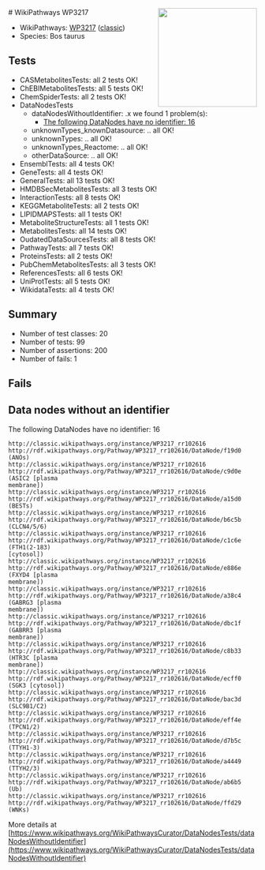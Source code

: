 <img style="float: right; width: 200px" src="https://upload.wikimedia.org/wikipedia/commons/thumb/8/83/Wplogo_with_text_500.png/640px-Wplogo_with_text_500.png" />
# WikiPathways WP3217

* WikiPathways: [WP3217](https://wikipathways.org/pathways/WP3217) ([classic](https://classic.wikipathways.org/instance/WP3217))
* Species: Bos taurus
## Tests
* CASMetabolitesTests: all 2 tests OK!
* ChEBIMetabolitesTests: all 5 tests OK!
* ChemSpiderTests: all 2 tests OK!
* DataNodesTests
    * dataNodesWithoutIdentifier: .x we found 1 problem(s):
        * [The following DataNodes have no identifier: 16](#8792c496)
    * unknownTypes_knownDatasource: .. all OK!
    * unknownTypes: .. all OK!
    * unknownTypes_Reactome: .. all OK!
    * otherDataSource: .. all OK!
* EnsemblTests: all 4 tests OK!
* GeneTests: all 4 tests OK!
* GeneralTests: all 13 tests OK!
* HMDBSecMetabolitesTests: all 3 tests OK!
* InteractionTests: all 8 tests OK!
* KEGGMetaboliteTests: all 2 tests OK!
* LIPIDMAPSTests: all 1 tests OK!
* MetaboliteStructureTests: all 1 tests OK!
* MetabolitesTests: all 14 tests OK!
* OudatedDataSourcesTests: all 8 tests OK!
* PathwayTests: all 7 tests OK!
* ProteinsTests: all 2 tests OK!
* PubChemMetabolitesTests: all 3 tests OK!
* ReferencesTests: all 6 tests OK!
* UniProtTests: all 5 tests OK!
* WikidataTests: all 4 tests OK!


## Summary

* Number of test classes: 20
* Number of tests: 99
* Number of assertions: 200
* Number of fails: 1

## Fails

<a name="8792c496" />

## Data nodes without an identifier

The following DataNodes have no identifier: 16
```
http://classic.wikipathways.org/instance/WP3217_rr102616 http://rdf.wikipathways.org/Pathway/WP3217_rr102616/DataNode/f19d0 (ANOs)
http://classic.wikipathways.org/instance/WP3217_rr102616 http://rdf.wikipathways.org/Pathway/WP3217_rr102616/DataNode/c9d0e (ASIC2 [plasma
membrane])
http://classic.wikipathways.org/instance/WP3217_rr102616 http://rdf.wikipathways.org/Pathway/WP3217_rr102616/DataNode/a15d0 (BESTs)
http://classic.wikipathways.org/instance/WP3217_rr102616 http://rdf.wikipathways.org/Pathway/WP3217_rr102616/DataNode/b6c5b (CLCN4/5/6)
http://classic.wikipathways.org/instance/WP3217_rr102616 http://rdf.wikipathways.org/Pathway/WP3217_rr102616/DataNode/c1c6e (FTH1(2-183)
[cytosol])
http://classic.wikipathways.org/instance/WP3217_rr102616 http://rdf.wikipathways.org/Pathway/WP3217_rr102616/DataNode/e886e (FXYD4 [plasma
membrane])
http://classic.wikipathways.org/instance/WP3217_rr102616 http://rdf.wikipathways.org/Pathway/WP3217_rr102616/DataNode/a38c4 (GABRG3 [plasma
membrane])
http://classic.wikipathways.org/instance/WP3217_rr102616 http://rdf.wikipathways.org/Pathway/WP3217_rr102616/DataNode/dbc1f (GABRR3 [plasma
membrane])
http://classic.wikipathways.org/instance/WP3217_rr102616 http://rdf.wikipathways.org/Pathway/WP3217_rr102616/DataNode/c8b33 (HTR3C [plasma
membrane])
http://classic.wikipathways.org/instance/WP3217_rr102616 http://rdf.wikipathways.org/Pathway/WP3217_rr102616/DataNode/ecff0 (SGK3 [cytosol])
http://classic.wikipathways.org/instance/WP3217_rr102616 http://rdf.wikipathways.org/Pathway/WP3217_rr102616/DataNode/bac3d (SLC9B1/C2)
http://classic.wikipathways.org/instance/WP3217_rr102616 http://rdf.wikipathways.org/Pathway/WP3217_rr102616/DataNode/eff4e (TPCN1/2)
http://classic.wikipathways.org/instance/WP3217_rr102616 http://rdf.wikipathways.org/Pathway/WP3217_rr102616/DataNode/d7b5c (TTYH1-3)
http://classic.wikipathways.org/instance/WP3217_rr102616 http://rdf.wikipathways.org/Pathway/WP3217_rr102616/DataNode/a4449 (TTYH2/3)
http://classic.wikipathways.org/instance/WP3217_rr102616 http://rdf.wikipathways.org/Pathway/WP3217_rr102616/DataNode/ab6b5 (Ub)
http://classic.wikipathways.org/instance/WP3217_rr102616 http://rdf.wikipathways.org/Pathway/WP3217_rr102616/DataNode/ffd29 (WNKs)
```

More details at [https://www.wikipathways.org/WikiPathwaysCurator/DataNodesTests/dataNodesWithoutIdentifier](https://www.wikipathways.org/WikiPathwaysCurator/DataNodesTests/dataNodesWithoutIdentifier)

